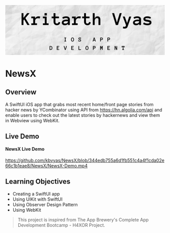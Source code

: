 
![Kritarth Vyas Banner](Documentation/kv-banner.png)

#  NewsX
## Overview

A SwiftUI iOS app that grabs most recent home/front page stories from hacker news by YCombinator using API from https://hn.algolia.com/api and enable users to check out the latest stories by hackernews and view them in Webview using WebKit.

## Live Demo
#### NewsX Live Demo

https://github.com/kbvyas/NewsX/blob/344edb755a6d1fb551c4a4f1cda02e66c1b1eae8/NewsX/NewsX-Demo.mp4

## Learning Objectives

* Creating a SwiftUI app
* Using UIKit with SwiftUI
* Using Observer Design Pattern
* Using WebKit 


>This project is inspired from The App Brewery's Complete App Development Bootcamp - H4XOR Project.

